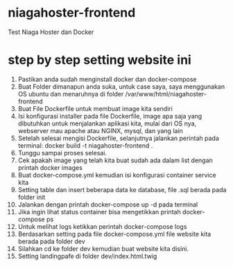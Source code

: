 # niagahoster-frontend
Test Niaga Hoster dan Docker

# step by step setting website ini
1. Pastikan anda sudah menginstall docker dan docker-compose
2. Buat Folder dimanapun anda suka, untuk case saya, saya menggunakan OS ubuntu dan menaruhnya di folder /var/www/html/niagahoster-frontend
3. Buat File Dockerfile untuk membuat image kita sendiri
4. Isi konfigurasi installer pada file Dockerfile, image apa saja yang dibutuhkan untuk menjalankan aplikasi kita, mulai dari OS nya, webserver mau apache atau NGINX, mysql, dan yang lain
5. Setelah selesai mengisi Dockerfile, selanjutnya jalankan perintah pada terminal: docker build -t niagahoster-frontend .
6. Tunggu sampai proses selesai.
7. Cek apakah image yang telah kita buat sudah ada dalam list dengan printah docker images
8. Buat docker-compose.yml kemudian isi konfigurasi container service kita
9. Setting table dan insert beberapa data ke database, file .sql berada pada folder init
9. Jalankan dengan printah docker-compose up -d pada terminal
10. Jika ingin lihat status container bisa mengetikkan printah docker-compose ps
11. Untuk melihat logs ketikkan perintah docker-compose logs
12. Berdasarkan setting pada file docker-compose.yml file website kita berada pada folder dev
13. Silahkan cd ke folder dev kemudian buat website kita disini.
14. Setting landingpafe di folder dev/index.html.twig

